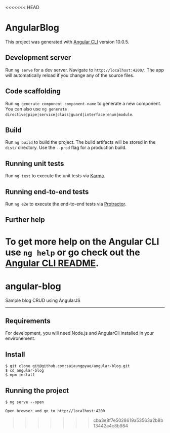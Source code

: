 <<<<<<< HEAD
# AngularBlog

This project was generated with [Angular CLI](https://github.com/angular/angular-cli) version 10.0.5.

## Development server

Run `ng serve` for a dev server. Navigate to `http://localhost:4200/`. The app will automatically reload if you change any of the source files.

## Code scaffolding

Run `ng generate component component-name` to generate a new component. You can also use `ng generate directive|pipe|service|class|guard|interface|enum|module`.

## Build

Run `ng build` to build the project. The build artifacts will be stored in the `dist/` directory. Use the `--prod` flag for a production build.

## Running unit tests

Run `ng test` to execute the unit tests via [Karma](https://karma-runner.github.io).

## Running end-to-end tests

Run `ng e2e` to execute the end-to-end tests via [Protractor](http://www.protractortest.org/).

## Further help

To get more help on the Angular CLI use `ng help` or go check out the [Angular CLI README](https://github.com/angular/angular-cli/blob/master/README.md).
=======
# angular-blog
Sample blog CRUD using AngularJS

---
## Requirements

For development, you will need Node.js and AngularCli installed in your environement.

## Install

    $ git clone git@github.com:saiaungpyae/angular-blog.git
    $ cd angular-blog
    $ npm install

## Running the project

    $ ng serve --open

    Open browser and go to http://localhost:4200
>>>>>>> cba3e8f7e5028619a53563a2b8b13442a4c8b984
